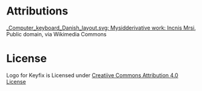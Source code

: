 # Attributions

<a href="https://commons.wikimedia.org/wiki/File:Computer_keyboard_US.svg">_Computer_keyboard_Danish_layout.svg: Mysidderivative work: Incnis Mrsi</a>, Public domain, via Wikimedia Commons

# License

Logo for Keyfix is Licensed under [Creatiive Commons Attribution 4.0 License](https://creativecommons.org/licenses/by-sa/4.0/)
